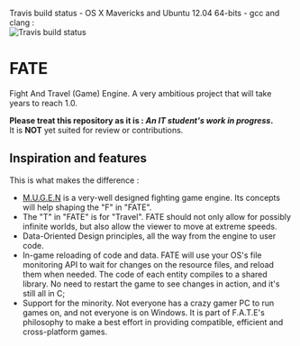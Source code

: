 Travis build status - OS X Mavericks and Ubuntu 12.04 64-bits - gcc and clang :  
![Travis build status](https://travis-ci.org/yoanlcq/FATE.svg?branch=master)

# FATE
Fight And Travel (Game) Engine. A very ambitious project that will take years to reach 1.0.
  
**Please treat this repository as it is : _An IT student's work in progress_.**  
It is **NOT** yet suited for review or contributions.  

## Inspiration and features
This is what makes the difference :
- [M.U.G.E.N](https://en.wikipedia.org/wiki/M.U.G.E.N) is a very-well designed fighting game engine. Its concepts will help shaping the "F" in "FATE".
- The "T" in "FATE" is for "Travel". FATE should not only allow for possibly infinite worlds, but also allow the viewer to move at extreme speeds.
- Data-Oriented Design principles, all the way from the engine to user code.
- In-game reloading of code and data. FATE will use your OS's file monitoring API to wait for changes on the resource files, and reload them when needed. The code of each entity compiles to a shared library. No need to restart the game to see changes in action, and it's still all in C;
- Support for the minority. Not everyone has a crazy gamer PC to run games on, and not everyone is on Windows. It is part of F.A.T.E's philosophy to make a best effort in providing compatible, efficient and cross-platform games.
